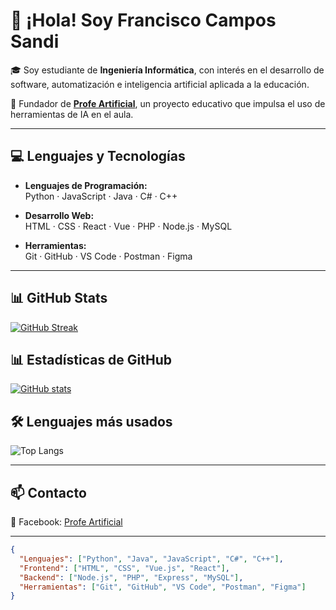 # 👋 ¡Hola! Soy Francisco Campos Sandi

🎓 Soy estudiante de **Ingeniería Informática**, con interés en el desarrollo de software, automatización e inteligencia artificial aplicada a la educación.

🧠 Fundador de **[Profe Artificial](https://www.facebook.com/profile.php?id=61563914024424)**, un proyecto educativo que impulsa el uso de herramientas de IA en el aula.

---

## 💻 Lenguajes y Tecnologías

- **Lenguajes de Programación:**  
  Python · JavaScript · Java · C# · C++

- **Desarrollo Web:**  
  HTML · CSS · React · Vue · PHP · Node.js · MySQL

- **Herramientas:**  
  Git · GitHub · VS Code · Postman · Figma

---

## 📊 GitHub Stats 

[![GitHub Streak](https://streak-stats.demolab.com?user=FranciscoCCR&theme=dark)](https://github.com/FranciscoCCR)

## 📊 Estadísticas de GitHub

[![GitHub stats](https://github-readme-stats.vercel.app/api?username=FranciscoCCR)](https://github.com/FranciscoCCR)

## 🛠️ Lenguajes más usados

![Top Langs](https://github-readme-stats.vercel.app/api/top-langs/?username=FranciscoCCR&layout=compact)

---

## 📫 Contacto

📘 Facebook: [Profe Artificial](https://www.facebook.com/profile.php?id=61563914024424)

---

```json
{
  "Lenguajes": ["Python", "Java", "JavaScript", "C#", "C++"],
  "Frontend": ["HTML", "CSS", "Vue.js", "React"],
  "Backend": ["Node.js", "PHP", "Express", "MySQL"],
  "Herramientas": ["Git", "GitHub", "VS Code", "Postman", "Figma"]
}


